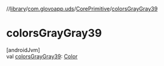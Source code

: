 //[library](../../../index.md)/[com.glovoapp.uds](../index.md)/[CorePrimitive](index.md)/[colorsGrayGray39](colors-gray-gray39.md)

# colorsGrayGray39

[androidJvm]\
val [colorsGrayGray39](colors-gray-gray39.md): [Color](https://developer.android.com/reference/kotlin/androidx/compose/ui/graphics/Color.html)
